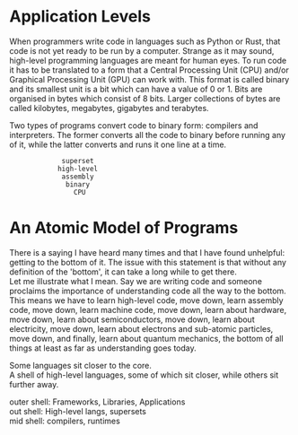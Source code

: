 # Application Levels

When programmers write code in languages such as Python or Rust, that code is not yet ready to be run by a computer. Strange as it may sound, high-level programming languages are meant for human eyes. To run code it has to be translated to a form that a Central Processing Unit (CPU) and/or Graphical Processing Unit (GPU) can work with. This format is called binary and its smallest unit is a bit which can have a value of 0 or 1. Bits are organised in bytes which consist of 8 bits. Larger collections of bytes are called kilobytes, megabytes, gigabytes and terabytes. 

Two types of programs convert code to binary form: compilers and interpreters. The former converts all the code to binary before running any of it, while the latter converts and runs it one line at a time.


                 superset
                high-level
                 assembly
                  binary
                    CPU      


# An Atomic Model of Programs
There is a saying I have heard many times and that I have found unhelpful: getting to the bottom of it. 
The issue with this statement is that without any definition of the 'bottom', it can take a long while to get there.  
Let me illustrate what I mean. Say we are writing code and someone proclaims the importance of understanding code all the way to the bottom. This means we have to learn high-level code, move down, learn assembly code, move down, learn machine code, move down, learn about hardware, move down, learn about semiconductors, move down, learn about electricity, move down, learn about electrons and sub-atomic particles, move down, and finally, learn about quantum mechanics, the bottom of all things at least as far as understanding goes today.

Some languages sit closer to the core.  
A shell of high-level languages, some of which sit closer, while others sit further away.


outer shell: Frameworks, Libraries, Applications  
out shell: High-level langs, supersets  
mid shell: compilers, runtimes  
